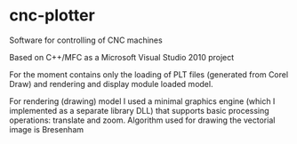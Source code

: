 # cnc-plotter

Software for controlling of CNC machines

Based on C++/MFC as a Microsoft Visual Studio 2010 project 

For the moment contains only the loading of PLT files (generated from Corel Draw) and rendering and display module loaded model.

For rendering (drawing) model I used a minimal graphics engine (which I implemented as a separate library DLL) that supports 
basic processing operations: translate and zoom. 
Algorithm used for drawing the vectorial image is Bresenham
